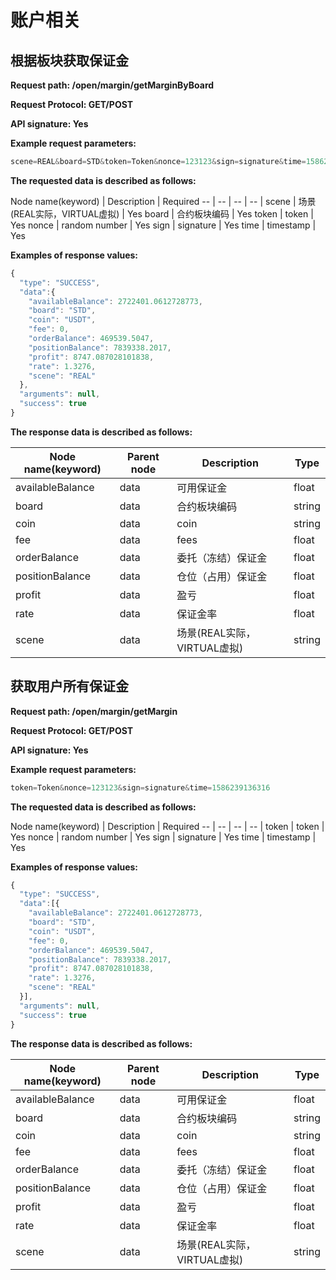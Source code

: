 # 账户相关

## 根据板块获取保证金

**Request path: /open/margin/getMarginByBoard**

**Request Protocol: GET/POST**

**API signature: Yes**

**Example request parameters:**

```js
scene=REAL&board=STD&token=Token&nonce=123123&sign=signature&time=1586239136316
```

**The requested data is described as follows:**

Node name(keyword) | Description | Required
-- | -- | -- | -- |
scene | 场景(REAL实际，VIRTUAL虚拟) | Yes
board | 合约板块编码 | Yes
token | token | Yes
nonce | random number | Yes
sign | signature | Yes
time | timestamp | Yes

**Examples of response values:**

```js
{
  "type": "SUCCESS",
  "data":{
    "availableBalance": 2722401.0612728773,
    "board": "STD",
    "coin": "USDT",
    "fee": 0,
    "orderBalance": 469539.5047,
    "positionBalance": 7839338.2017,
    "profit": 8747.087028101838,
    "rate": 1.3276,
    "scene": "REAL"
  },
  "arguments": null,
  "success": true
}
```

**The response data is described as follows:**

Node name(keyword) | Parent node | Description | Type
-- | -- | -- | -- |
availableBalance | data | 可用保证金 | float
board | data | 合约板块编码 | string
coin | data | coin | string
fee | data | fees | float
orderBalance | data | 委托（冻结）保证金 | float
positionBalance | data | 仓位（占用）保证金 | float
profit | data | 盈亏 | float
rate | data | 保证金率 | float
scene | data | 场景(REAL实际，VIRTUAL虚拟) | string

## 获取用户所有保证金

**Request path: /open/margin/getMargin**

**Request Protocol: GET/POST**

**API signature: Yes**

**Example request parameters:**

```js
token=Token&nonce=123123&sign=signature&time=1586239136316
```

**The requested data is described as follows:**

Node name(keyword) | Description | Required
-- | -- | -- | -- |
token | token | Yes
nonce | random number | Yes
sign | signature | Yes
time | timestamp | Yes

**Examples of response values:**

```js
{
  "type": "SUCCESS",
  "data":[{
    "availableBalance": 2722401.0612728773,
    "board": "STD",
    "coin": "USDT",
    "fee": 0,
    "orderBalance": 469539.5047,
    "positionBalance": 7839338.2017,
    "profit": 8747.087028101838,
    "rate": 1.3276,
    "scene": "REAL"
  }],
  "arguments": null,
  "success": true
}
```

**The response data is described as follows:**

Node name(keyword) | Parent node | Description | Type
-- | -- | -- | -- |
availableBalance | data | 可用保证金 | float
board | data | 合约板块编码 | string
coin | data | coin | string
fee | data | fees | float
orderBalance | data | 委托（冻结）保证金 | float
positionBalance | data | 仓位（占用）保证金 | float
profit | data | 盈亏 | float
rate | data | 保证金率 | float
scene | data | 场景(REAL实际，VIRTUAL虚拟) | string
